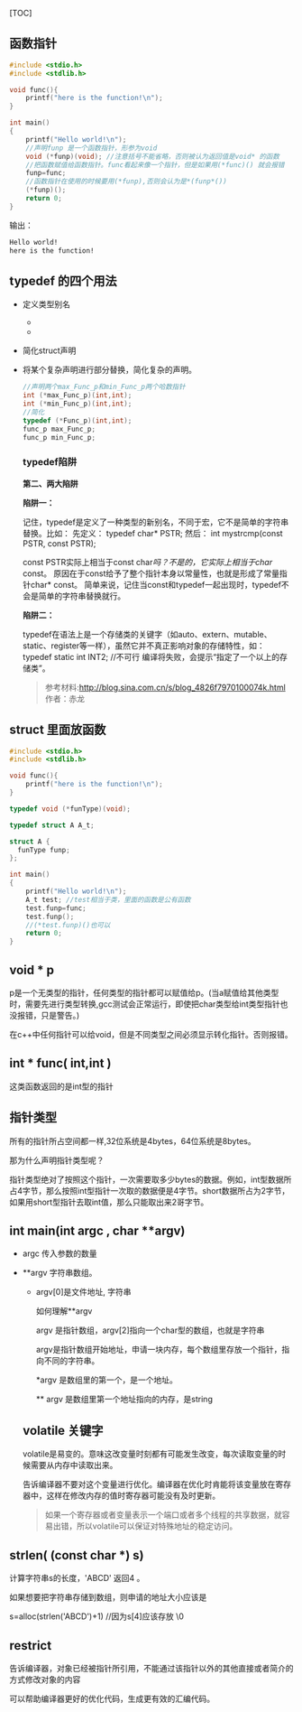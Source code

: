 [TOC]

## 函数指针

``` c
#include <stdio.h>
#include <stdlib.h>

void func(){
    printf("here is the function!\n");
}

int main()
{
    printf("Hello world!\n");
    //声明funp 是一个函数指针，形参为void
	void (*funp)(void); //注意括号不能省略，否则被认为返回值是void* 的函数
    //把函数赋值给函数指针。func看起来像一个指针，但是如果用(*func)() 就会报错
    funp=func;
    //函数指针在使用的时候要用(*funp),否则会认为是*(funp*())
    (*funp)();
    return 0;
}

```

输出：

```bash
Hello world!
here is the function!
```

## typedef 的四个用法

- 定义类型别名

  - 

  - 

   

- 简化struct声明

- 将某个复杂声明进行部分替换，简化复杂的声明。

  ```c
  //声明两个max_Func_p和min_Func_p两个哈数指针
  int (*max_Func_p)(int,int);
  int (*min_Func_p)(int,int);
  //简化
  typedef (*Func_p)(int,int);
  func_p max_Func_p;
  func_p min_Func_p;
  ```

  ### typedef陷阱

  **第二、两大陷阱**

  **陷阱一：**

  记住，typedef是定义了一种类型的新别名，不同于宏，它不是简单的字符串替换。比如：
   先定义：
   typedef char* PSTR;
   然后：
   int mystrcmp(const PSTR, const PSTR);

  const PSTR实际上相当于const char*吗？不是的，它实际上相当于char* const。
   原因在于const给予了整个指针本身以常量性，也就是形成了常量指针char* const。
   简单来说，记住当const和typedef一起出现时，typedef不会是简单的字符串替换就行。

  **陷阱二：**

  typedef在语法上是一个存储类的关键字（如auto、extern、mutable、static、register等一样），虽然它并不真正影响对象的存储特性，如：
   typedef static int INT2; //不可行
   编译将失败，会提示“指定了一个以上的存储类”。

  > 参考材料:http://blog.sina.com.cn/s/blog_4826f7970100074k.html  作者：赤龙



## struct 里面放函数

```c
#include <stdio.h>
#include <stdlib.h>

void func(){
    printf("here is the function!\n");
}

typedef void (*funType)(void);

typedef struct A A_t;

struct A {
  funType funp;
};

int main()
{
    printf("Hello world!\n");
    A_t test; //test相当于类，里面的函数是公有函数
    test.funp=func;
    test.funp();
    //(*test.funp)()也可以
    return 0;
}

```



## void * p

p是一个无类型的指针，任何类型的指针都可以赋值给p。(当a赋值给其他类型时，需要先进行类型转换,gcc测试会正常运行，即使把char类型给int类型指针也没报错，只是警告。)

在c++中任何指针可以给void，但是不同类型之间必须显示转化指针。否则报错。



## int * func( int,int )

这类函数返回的是int型的指针



## 指针类型

所有的指针所占空间都一样,32位系统是4bytes，64位系统是8bytes。

那为什么声明指针类型呢？

指针类型绝对了按照这个指针，一次需要取多少bytes的数据。例如，int型数据所占4字节，那么按照int型指针一次取的数据便是4字节。short数据所占为2字节，如果用short型指针去取int值，那么只能取出来2哥字节。





## int main(int argc , char **argv)

- argc 传入参数的数量

- **argv 字符串数组。

  - argv[0]是文件地址, 字符串

    如何理解**argv

    argv 是指针数组，argv[2]指向一个char型的数组，也就是字符串

    argv是指针数组开始地址，申请一块内存，每个数组里存放一个指针，指向不同的字符串。

    *argv 是数组里的第一个，是一个地址。

    ** argv 是数组里第一个地址指向的内存，是string

  
  
  ## volatile 关键字
  
  volatile是易变的。意味这改变量时刻都有可能发生改变，每次读取变量的时候需要从内存中读取出来。
  
  告诉编译器不要对这个变量进行优化。编译器在优化时肯能将该变量放在寄存器中，这样在修改内存的值时寄存器可能没有及时更新。
  
  > 如果一个寄存器或者变量表示一个端口或者多个线程的共享数据，就容易出错，所以volatile可以保证对特殊地址的稳定访问。



## strlen( (const char *) s)

计算字符串s的长度，'ABCD' 返回4 。

如果想要把字符串存储到数组，则申请的地址大小应该是

s=alloc(strlen('ABCD')+1) //因为s[4]应该存放 \0



## restrict 

告诉编译器，对象已经被指针所引用，不能通过该指针以外的其他直接或者简介的方式修改对象的内容

可以帮助编译器更好的优化代码，生成更有效的汇编代码。






